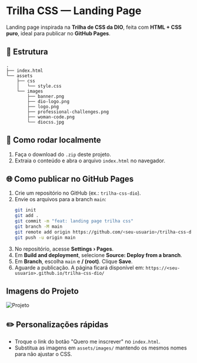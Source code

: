 # Trilha CSS — Landing Page 

Landing page inspirada na **Trilha de CSS da DIO**, feita com **HTML + CSS puro**, ideal para publicar no **GitHub Pages**.

## 📁 Estrutura
```
.
├── index.html
└── assets
    ├── css
    │   └── style.css
    └── images
        ├── banner.png
        ├── dio-logo.png
        ├── logo.png
        ├── professional-challenges.png
        ├── woman-code.png
        └── diocss.jpg
```

## 🚀 Como rodar localmente
1. Faça o download do `.zip` deste projeto.
2. Extraia o conteúdo e abra o arquivo `index.html` no navegador.

## 🌐 Como publicar no GitHub Pages
1. Crie um repositório no GitHub (ex.: `trilha-css-dio`).
2. Envie os arquivos para a branch `main`:
   ```bash
   git init
   git add .
   git commit -m "feat: landing page trilha css"
   git branch -M main
   git remote add origin https://github.com/<seu-usuario>/trilha-css-dio.git
   git push -u origin main
   ```
3. No repositório, acesse **Settings › Pages**.
4. Em **Build and deployment**, selecione **Source: Deploy from a branch**.
5. Em **Branch**, escolha `main` e **/ (root)**. Clique **Save**.
6. Aguarde a publicação. A página ficará disponível em:
   `https://<seu-usuario>.github.io/trilha-css-dio/`

##  Imagens do Projeto
![Projeto](assets/images/cssdio.jpg)

## ✏️ Personalizações rápidas
- Troque o link do botão "Quero me inscrever" no `index.html`.
- Substitua as imagens em `assets/images/` mantendo os mesmos nomes para não ajustar o CSS.

